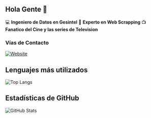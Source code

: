 ## Hola Gente 👋

:computer: **Ingeniero de Datos en Gesintel**
:pencil: **Experto en Web Scrapping**
:tv: **Fanatico del Cine y las series de Television**

### Vías de Contacto
[![Website](https://img.shields.io/website?url=http%3A%2F%2Flinkedin.com%2Fin%2Fospo)](http://linkedin.com/in/ospo)

## Lenguajes más utilizados
![Top Langs](https://github-readme-stats.vercel.app/api/top-langs/?username=OscarPoblete&theme=dark)

## Estadísticas de GitHub
![GitHub Stats](https://github-readme-stats.vercel.app/api?username=OscarPoblete&show_icons=true&count_private=true&hide=prs&theme=dark)
